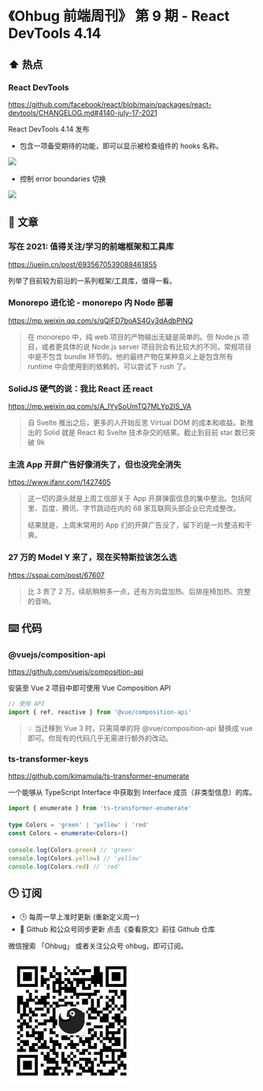 # 《Ohbug 前端周刊》 第 9 期 - React DevTools 4.14

## ⬆️ 热点

### React DevTools

https://github.com/facebook/react/blob/main/packages/react-devtools/CHANGELOG.md#4140-july-17-2021

React DevTools 4.14 发布

- 包含一项备受期待的功能，即可以显示被检查组件的 hooks 名称。

![](https://user-images.githubusercontent.com/29597/124013541-68c2cb00-d9b0-11eb-83ab-81a5180da46b.gif)

- 控制 error boundaries 切换

![](https://user-images.githubusercontent.com/29597/125891522-30f0d99d-407f-4c31-b5a7-e9d0bd3fa554.gif)

## 📝 文章

### 写在 2021: 值得关注/学习的前端框架和工具库

https://juejin.cn/post/6935670539088461855

列举了目前较为前沿的一系列框架/工具库，值得一看。

### Monorepo 进化论 - monorepo 内 Node 部署

https://mp.weixin.qq.com/s/qQIFD7boAS4Gv3dAdbPlNQ

> 在 monorepo 中，纯 web 项目的产物输出无疑是简单的。但 Node.js 项目，或者更具体的说 Node.js server 项目则会有比较大的不同，常规项目中是不包含 bundle 环节的。他的最终产物在某种意义上是包含所有 runtime 中会使用到的依赖的。可以尝试下 rush 了。

### SolidJS 硬气的说：我比 React 还 react

https://mp.weixin.qq.com/s/A_IYySoUmTQ7MLYp2IS_VA

> 自 Svelte 推出之后，更多的人开始反思 Virtual DOM 的成本和收益。新推出的 Solid 就是 React 和 Svelte 技术杂交的结果。截止到目前 star 数已突破 9k

### 主流 App 开屏广告好像消失了，但也没完全消失

https://www.ifanr.com/1427405

> 这一切的源头就是上周工信部关于 App 开屏弹窗信息的集中整治。包括阿里、百度、腾讯、字节跳动在内的 68 家互联网头部企业已完成整改。
>
> 结果就是，上周末常用的 App 们的开屏广告没了，留下的是一片整洁和干爽。

### 27 万的 Model Y 来了，现在买特斯拉该怎么选

https://sspai.com/post/67607

> 比 3 贵了 2 万，续航稍稍多一点，还有方向盘加热、后排座椅加热、完整的音响。

## ⌨️ 代码

### @vuejs/composition-api

https://github.com/vuejs/composition-api

安装至 Vue 2 项目中即可使用 Vue Composition API

```javascript
// 使用 API
import { ref, reactive } from '@vue/composition-api'
```

> 💡 当迁移到 Vue 3 时，只需简单的将 @vue/composition-api 替换成 vue 即可。你现有的代码几乎无需进行额外的改动。

### ts-transformer-keys

https://github.com/kimamula/ts-transformer-enumerate

一个能够从 TypeScript Interface 中获取到 Interface 成员（非类型信息）的库。

```typescript
import { enumerate } from 'ts-transformer-enumerate'

type Colors = 'green' | 'yellow' | 'red'
const Colors = enumerate<Colors>()

console.log(Colors.green) // 'green'
console.log(Colors.yellow) // 'yellow'
console.log(Colors.red) // 'red'
```

## 🕒 订阅

- 🕒 每周一早上准时更新 (重新定义周一)
- 👋 Github 和公众号同步更新 点击《查看原文》前往 Github 仓库

微信搜索 「Ohbug」 或者关注公众号 ohbug，即可订阅。

![](https://raw.githubusercontent.com/ohbug-org/weekly/main/qrcode.jpg)
